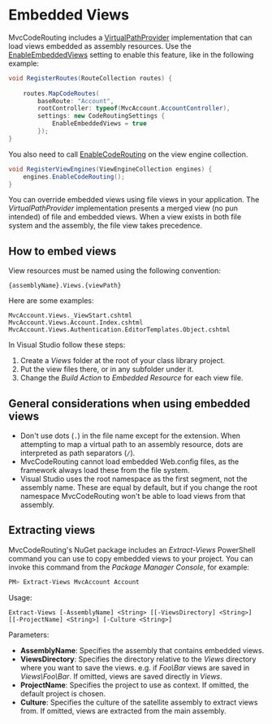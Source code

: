 Embedded Views
==============
MvcCodeRouting includes a [VirtualPathProvider][1] implementation that can load views embedded as assembly resources. Use the [EnableEmbeddedViews][2] setting to enable this feature, like in the following example:

```csharp
void RegisterRoutes(RouteCollection routes) {
   
    routes.MapCodeRoutes(
        baseRoute: "Account",
        rootController: typeof(MvcAccount.AccountController),
        settings: new CodeRoutingSettings { 
            EnableEmbeddedViews = true
        });
}
```

You also need to call [EnableCodeRouting][3] on the view engine collection.

```csharp
void RegisterViewEngines(ViewEngineCollection engines) {
    engines.EnableCodeRouting();
}
```

You can override embedded views using file views in your application. The *VirtualPathProvider* implementation presents a merged view (no pun intended) of file and embedded views. When a view exists in both file system and the assembly, the file view takes precedence.

How to embed views
------------------
View resources must be named using the following convention:

```text
{assemblyName}.Views.{viewPath}
```

Here are some examples:

```text
MvcAccount.Views._ViewStart.cshtml
MvcAccount.Views.Account.Index.cshtml
MvcAccount.Views.Authentication.EditorTemplates.Object.cshtml
```

In Visual Studio follow these steps:

1. Create a *Views* folder at the root of your class library project.
2. Put the view files there, or in any subfolder under it. 
3. Change the *Build Action* to *Embedded Resource* for each view file.

General considerations when using embedded views
------------------------------------------------
- Don't use dots (`.`) in the file name except for the extension. When attempting to map a virtual path to an assembly resource, dots are interpreted as path separators (`/`).
- MvcCodeRouting cannot load embedded Web.config files, as the framework always load these from the file system.
- Visual Studio uses the root namespace as the first segment, not the assembly name. These are equal by default, but if you change the root namespace MvcCodeRouting won't be able to load views from that assembly.

Extracting views
----------------
MvcCodeRouting's NuGet package includes an *Extract-Views* PowerShell command you can use to copy embedded views to your project. You can invoke this command from the *Package Manager Console*, for example:

```powershell
PM> Extract-Views MvcAccount Account
```

Usage:

```text
Extract-Views [-AssemblyName] <String> [[-ViewsDirectory] <String>] [[-ProjectName] <String>] [-Culture <String>]
```

Parameters:

- **AssemblyName**: Specifies the assembly that contains embedded views.
- **ViewsDirectory**: Specifies the directory relative to the *Views* directory where you want to save the views. e.g. if *Foo\Bar* views are saved in *Views\Foo\Bar*. If omitted, views are saved directly in *Views*.
- **ProjectName**: Specifies the project to use as context. If omitted, the default project is chosen.
- **Culture**: Specifies the culture of the satellite assembly to extract views from. If omitted, views are extracted from the main assembly.

[1]: http://msdn.microsoft.com/en-us/library/system.web.hosting.virtualpathprovider
[2]: api/MvcCodeRouting/CodeRoutingSettings/EnableEmbeddedViews.md
[3]: api/MvcCodeRouting/CodeRoutingExtensions/EnableCodeRouting_1.md
